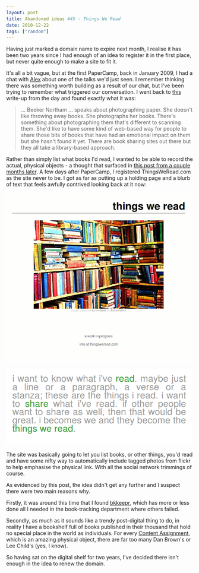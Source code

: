 ```yaml
---
layout: post
title: Abandoned ideas #45 - Things We Read
date: 2010-12-22
tags: ["random"]
---
```


Having just marked a domain name to expire next month, I  realise it has been two years since I had enough of an idea to register it in the first place, but never quite enough to make a site to fit it.

It's all a bit vague, but at the first PaperCamp, back in January 2009, I had a chat with [Alex](http://designswarm.com/blog/) about one of the talks we'd just seen. I remember thinking there was something worth building as a result of our chat, but I've been trying to remember what triggered our conversation. I went back to [this](http://adactio.com/journal/1546/) write-up from the day and found exactly what it was:

> ... Beeker Northam ... speaks about photographing paper. She doesn't like throwing away books. She photographs her books. There's something about photographing them that's different to scanning them. She'd like to have some kind of web-based way for people to share those bits of books that have had an emotional impact on them but she hasn't found it yet. There are book sharing sites out there but they all take a library-based approach.

Rather than simply list what books I'd read, I wanted to be able to record the actual, physical objects - a thought that surfaced in [this post from a couple months later](/2009/03/12/on-books/). A few days after PaperCamp, I registered ThingsWeRead.com as the site never to be. I got as far as putting up a holding page and a blurb of text that feels awfully contrived looking back at it now:

![Things We Read](/blog/content/2010/12/twr_ss1.png "Things We Read")

![Things We Read](/blog/content/2010/12/twr_ss2.png "Things We Read")

The site was basically going to let you list books, or other things, you'd read and have some nifty way to automatically include tagged photos from flickr to help emphasise the physical link. With all the social network trimmings of course.

As evidenced by this post, the idea didn't get any further and I suspect there were two main reasons why.

Firstly, it was around this time that I found [bkkeepr](http://bkkeepr.com/people/knolleary/), which has more or less done all I needed in the book-tracking department where others failed. 

Secondly, as much as it sounds like a trendy post-digital thing to do, in reality I have a bookshelf full of books published in their thousand that hold no special place in the world as individuals. For every [Content Assignment](/2009/11/12/the-content-assignment/), which is an amazing physical object, there are far too many Dan Brown's or Lee Child's (yes, I know).

So having sat on the digital shelf for two years, I've decided there isn't enough in the idea to renew the domain. 